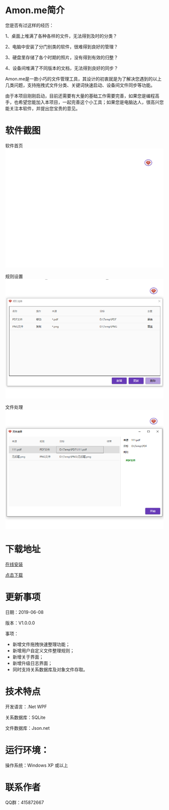# Amon.me简介
您是否有过这样的经历：

1、桌面上堆满了各种各样的文件，无法得到及时的分类？

2、电脑中安装了分门别类的软件，很难得到良好的管理？

3、硬盘里存储了各个时期的照片，没有得到有效的归整？

4、设备间堆满了不同版本的文档，无法得到良好的同步？

Amon.me是一款小巧的文件管理工具，其设计的初衷就是为了解决您遇到的以上几类问题，支持拖拽式文件分类、关键词快速启动、设备间文件同步等功能。

由于本项目刚刚启动，目前还需要有大量的基础工作需要完善，如果您是编程高手，也希望您能加入本项目，一起完善这个小工具；如果您是电脑达人，很高兴您能关注本软件，并提出您宝贵的意见。

# 软件截图
软件首页
![软件首页](https://github.com/amonyao/amon/blob/master/ScreenShots/Main.png)

规则设置
![规则设置](https://github.com/amonyao/amon/blob/master/ScreenShots/Rule.png)

文件处理
![文件处理](https://github.com/amonyao/amon/blob/master/ScreenShots/File.png)

# 下载地址
[在线安装](https://github.com/amonyao/amon/blob/master/Download/Amon.me.exe)

[点击下载](https://github.com/amonyao/amon/blob/master/Download/Amon.me.zip)

# 更新事项
日期：2019-06-08

版本：V1.0.0.0

事项：
+ 新增文件拖拽快速整理功能；
+ 新增用户自定义文件整理规则；
+ 新增关于界面；
+ 新增升级日志界面；
+ 同时支持关系数据库及对象文件存取。

# 技术特点
开发语言：.Net WPF

关系数据库：SQLite

文件数据库：Json.net

# 运行环境：
操作系统：Windows XP 或以上

# 联系作者
QQ群：415872667
